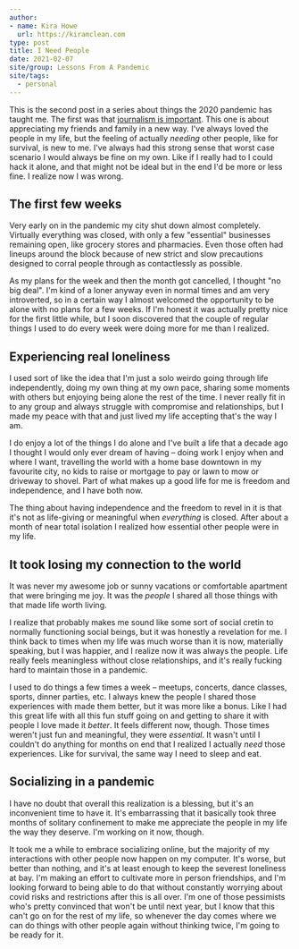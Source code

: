 ```yaml
---
author:
- name: Kira Howe
  url: https://kiramclean.com
type: post
title: I Need People
date: 2021-02-07
site/group: Lessons From A Pandemic
site/tags:
  - personal
---
```


This is the second post in a series about things the 2020 pandemic has taught me. The first was that [journalism is important](/blog/journalism-is-important/). This one is about appreciating my friends and family in a new way. I've always loved the people in my life, but the feeling of actually _needing_ other people, like for survival, is new to me. I've always had this strong sense that worst case scenario I would always be fine on my own. Like if I really had to I could hack it alone, and that might not be ideal but in the end I'd be more or less fine. I realize now I was wrong.

## The first few weeks

Very early on in the pandemic my city shut down almost completely. Virtually everything was closed, with only a few "essential" businesses remaining open, like grocery stores and pharmacies. Even those often had lineups around the block because of new strict and slow precautions designed to corral people through as contactlessly as possible.

As my plans for the week and then the month got cancelled, I thought "no big deal". I'm kind of a loner anyway even in normal times and am very introverted, so in a certain way I almost welcomed the opportunity to be alone with no plans for a few weeks. If I'm honest it was actually pretty nice for the first little while, but I soon discovered that the couple of regular things I used to do every week were doing more for me than I realized.

## Experiencing real loneliness

I used sort of like the idea that I'm just a solo weirdo going through life independently, doing my own thing at my own pace, sharing some moments with others but enjoying being alone the rest of the time. I never really fit in to any group and always struggle with compromise and relationships, but I made my peace with that and just lived my life accepting that's the way I am.

I do enjoy a lot of the things I do alone and I've built a life that a decade ago I thought I would only ever dream of having – doing work I enjoy when and where I want, travelling the world with a home base downtown in my favourite city, no kids to raise or mortgage to pay or lawn to mow or driveway to shovel. Part of what makes up a good life for me is freedom and independence, and I have both now.

The thing about having independence and the freedom to revel in it is that it's not as life-giving or meaningful when _everything_ is closed. After about a month of near total isolation I realized how essential other people were in my life.

## It took losing my connection to the world

It was never my awesome job or sunny vacations or comfortable apartment that were bringing me joy. It was the _people_ I shared all those things with that made life worth living.

I realize that probably makes me sound like some sort of social cretin to normally functioning social beings, but it was honestly a revelation for me. I think back to times when my life was much worse than it is now, materially speaking, but I was happier, and I realize now it was always the people. Life really feels meaningless without close relationships, and it's really fucking hard to maintain those in a pandemic.

I used to do things a few times a week – meetups, concerts, dance classes, sports, dinner parties, etc. I always knew the people I shared those experiences with made them better, but it was more like a bonus. Like I had this great life with all this fun stuff going on and getting to share it with people I love made it _better_. It feels different now, though. Those times weren't just fun and meaningful, they were _essential_. It wasn't until I couldn't do anything for months on end that I realized I actually _need_ those experiences. Like for survival, the same way I need to sleep and eat.

## Socializing in a pandemic

I have no doubt that overall this realization is a blessing, but it's an inconvenient time to have it. It's embarrassing that it basically took three months of solitary confinement to make me appreciate the people in my life the way they deserve. I'm working on it now, though.

It took me a while to embrace socializing online, but the majority of my interactions with other people now happen on my computer. It's worse, but better than nothing, and it's at least enough to keep the severest loneliness at bay. I'm making an effort to cultivate more in person friendships, and I'm looking forward to being able to do that without constantly worrying about covid risks and restrictions after this is all over. I'm one of those pessimists who's pretty convinced that won't be until next year, but I know that this can't go on for the rest of my life, so whenever the day comes where we can do things with other people again without thinking twice, I'm going to be ready for it.
